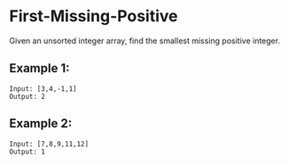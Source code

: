 # First-Missing-Positive
Given an unsorted integer array, find the smallest missing positive integer.

## Example 1:
```
Input: [3,4,-1,1]
Output: 2
```
## Example 2:
```
Input: [7,8,9,11,12]
Output: 1
```
